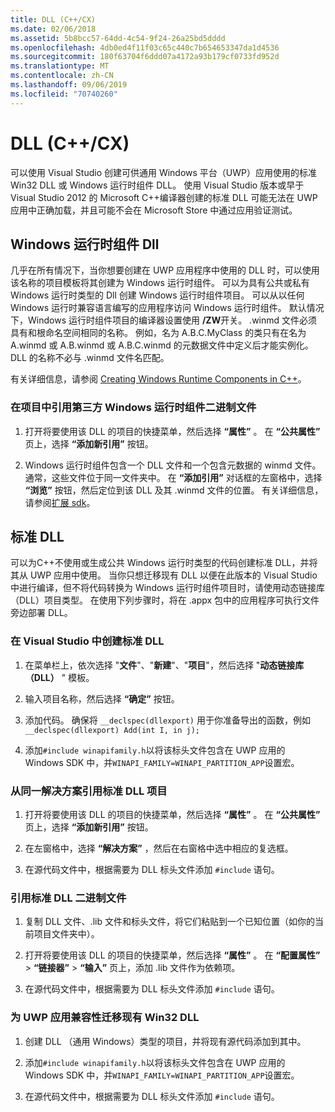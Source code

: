 ```yaml
---
title: DLL (C++/CX)
ms.date: 02/06/2018
ms.assetid: 5b8bcc57-64dd-4c54-9f24-26a25bd5dddd
ms.openlocfilehash: 4db0ed4f11f03c65c440c7b654653347da1d4536
ms.sourcegitcommit: 180f63704f6ddd07a4172a93b179cf0733fd952d
ms.translationtype: MT
ms.contentlocale: zh-CN
ms.lasthandoff: 09/06/2019
ms.locfileid: "70740260"
---
```

# <a name="dlls-ccx"></a>DLL (C++/CX)

可以使用 Visual Studio 创建可供通用 Windows 平台（UWP）应用使用的标准 Win32 DLL 或 Windows 运行时组件 DLL。 使用 Visual Studio 版本或早于 Visual Studio 2012 的 Microsoft C++编译器创建的标准 DLL 可能无法在 UWP 应用中正确加载，并且可能不会在 Microsoft Store 中通过应用验证测试。

## <a name="windows-runtime-component-dlls"></a>Windows 运行时组件 Dll

几乎在所有情况下，当你想要创建在 UWP 应用程序中使用的 DLL 时，可以使用该名称的项目模板将其创建为 Windows 运行时组件。 可以为具有公共或私有 Windows 运行时类型的 Dll 创建 Windows 运行时组件项目。 可以从以任何 Windows 运行时兼容语言编写的应用程序访问 Windows 运行时组件。 默认情况下，Windows 运行时组件项目的编译器设置使用 **/ZW**开关。 .winmd 文件必须具有和根命名空间相同的名称。 例如，名为 A.B.C.MyClass 的类只有在名为 A.winmd 或 A.B.winmd 或 A.B.C.winmd 的元数据文件中定义后才能实例化。 DLL 的名称不必与 .winmd 文件名匹配。

有关详细信息，请参阅 [Creating Windows Runtime Components in C++](/windows/uwp/winrt-components/creating-windows-runtime-components-in-cpp)。

### <a name="to-reference-a-third-party-windows-runtime-component-binary-in-your-project"></a>在项目中引用第三方 Windows 运行时组件二进制文件

1. 打开将要使用该 DLL 的项目的快捷菜单，然后选择 **“属性”** 。 在 **“公共属性”** 页上，选择 **“添加新引用”** 按钮。

1. Windows 运行时组件包含一个 DLL 文件和一个包含元数据的 winmd 文件。 通常，这些文件位于同一文件夹中。 在 **“添加引用”** 对话框的左窗格中，选择 **“浏览”** 按钮，然后定位到该 DLL 及其 .winmd 文件的位置。 有关详细信息，请参阅[扩展 sdk](/visualstudio/extensibility/creating-a-software-development-kit#extension-sdks)。

## <a name="standard-dlls"></a>标准 DLL

可以为C++不使用或生成公共 Windows 运行时类型的代码创建标准 DLL，并将其从 UWP 应用中使用。 当你只想迁移现有 DLL 以便在此版本的 Visual Studio 中进行编译，但不将代码转换为 Windows 运行时组件项目时，请使用动态链接库（DLL）项目类型。 在使用下列步骤时，将在 .appx 包中的应用程序可执行文件旁边部署 DLL。

### <a name="to-create-a-standard-dll-in-visual-studio"></a>在 Visual Studio 中创建标准 DLL

1. 在菜单栏上，依次选择 "**文件**"、"**新建**"、"**项目**"，然后选择 "**动态链接库（DLL）** " 模板。

1. 输入项目名称，然后选择 **“确定”** 按钮。

1. 添加代码。 确保将 `__declspec(dllexport)` 用于你准备导出的函数，例如 `__declspec(dllexport) Add(int I, in j);`

1. 添加`#include winapifamily.h`以将该标头文件包含在 UWP 应用的 Windows SDK 中，并`WINAPI_FAMILY=WINAPI_PARTITION_APP`设置宏。

### <a name="to-reference-a-standard-dll-project-from-the-same-solution"></a>从同一解决方案引用标准 DLL 项目

1. 打开将要使用该 DLL 的项目的快捷菜单，然后选择 **“属性”** 。 在 **“公共属性”** 页上，选择 **“添加新引用”** 按钮。

1. 在左窗格中，选择 **“解决方案”** ，然后在右窗格中选中相应的复选框。

1. 在源代码文件中，根据需要为 DLL 标头文件添加 `#include` 语句。

### <a name="to-reference-a-standard-dll-binary"></a>引用标准 DLL 二进制文件

1. 复制 DLL 文件、.lib 文件和标头文件，将它们粘贴到一个已知位置（如你的当前项目文件夹中）。

1. 打开将要使用该 DLL 的项目的快捷菜单，然后选择 **“属性”** 。 在 **“配置属性”** &gt; **“链接器”** &gt; **“输入”** 页上，添加 .lib 文件作为依赖项。

1. 在源代码文件中，根据需要为 DLL 标头文件添加 `#include` 语句。

### <a name="to-migrate-an-existing-win32-dll-for-uwp-app-compatibility"></a>为 UWP 应用兼容性迁移现有 Win32 DLL

1. 创建 DLL （通用 Windows）类型的项目，并将现有源代码添加到其中。

1. 添加`#include winapifamily.h`以将该标头文件包含在 UWP 应用的 Windows SDK 中，并`WINAPI_FAMILY=WINAPI_PARTITION_APP`设置宏。

1. 在源代码文件中，根据需要为 DLL 标头文件添加 `#include` 语句。
